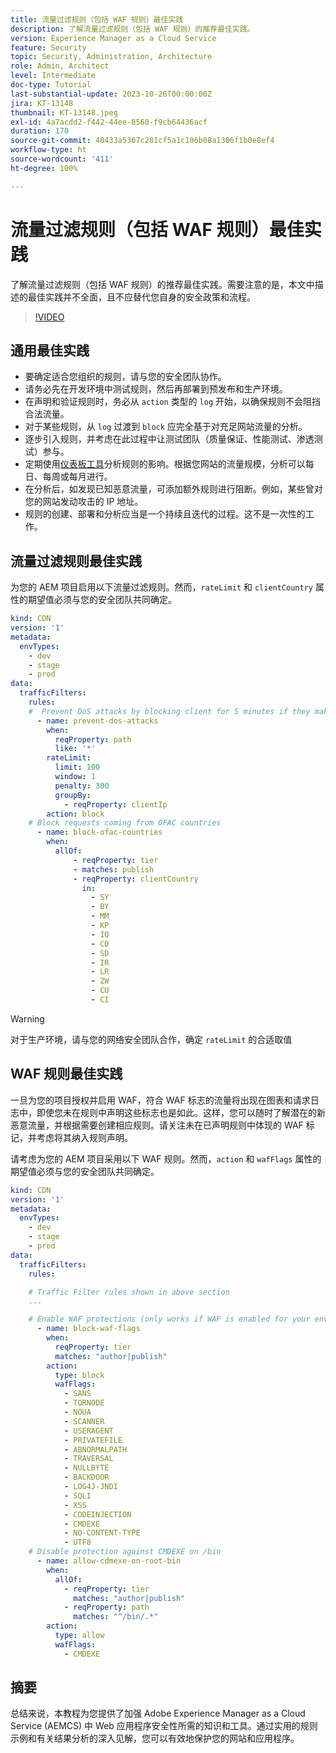 ```yaml
---
title: 流量过滤规则（包括 WAF 规则）最佳实践
description: 了解流量过滤规则（包括 WAF 规则）的推荐最佳实践。
version: Experience Manager as a Cloud Service
feature: Security
topic: Security, Administration, Architecture
role: Admin, Architect
level: Intermediate
doc-type: Tutorial
last-substantial-update: 2023-10-26T00:00:00Z
jira: KT-13148
thumbnail: KT-13148.jpeg
exl-id: 4a7acdd2-f442-44ee-8560-f9cb64436acf
duration: 170
source-git-commit: 48433a5367c281cf5a1c106b08a1306f1b0e8ef4
workflow-type: ht
source-wordcount: '411'
ht-degree: 100%

---
```


# 流量过滤规则（包括 WAF 规则）最佳实践

了解流量过滤规则（包括 WAF 规则）的推荐最佳实践。需要注意的是，本文中描述的最佳实践并不全面，且不应替代您自身的安全政策和流程。

>[!VIDEO](https://video.tv.adobe.com/v/3425408?quality=12&learn=on)

## 通用最佳实践

- 要确定适合您组织的规则，请与您的安全团队协作。
- 请务必先在开发环境中测试规则，然后再部署到预发布和生产环境。
- 在声明和验证规则时，务必从 `action` 类型的 `log` 开始，以确保规则不会阻挡合法流量。
- 对于某些规则，从 `log` 过渡到 `block` 应完全基于对充足网站流量的分析。
- 逐步引入规则，并考虑在此过程中让测试团队（质量保证、性能测试、渗透测试）参与。
- 定期使用[仪表板工具](https://github.com/adobe/AEMCS-CDN-Log-Analysis-Tooling)分析规则的影响。根据您网站的流量规模，分析可以每日、每周或每月进行。
- 在分析后，如发现已知恶意流量，可添加额外规则进行阻断。例如，某些曾对您的网站发动攻击的 IP 地址。
- 规则的创建、部署和分析应当是一个持续且迭代的过程。这不是一次性的工作。

## 流量过滤规则最佳实践

为您的 AEM 项目启用以下流量过滤规则。然而，`rateLimit` 和 `clientCountry` 属性的期望值必须与您的安全团队共同确定。

```yaml
kind: CDN
version: '1'
metadata:
  envTypes:
    - dev
    - stage
    - prod
data:
  trafficFilters:
    rules:
    #  Prevent DoS attacks by blocking client for 5 minutes if they make more than 100 requests in 1 second.
      - name: prevent-dos-attacks
        when:
          reqProperty: path
          like: '*'
        rateLimit:
          limit: 100
          window: 1
          penalty: 300
          groupBy:
            - reqProperty: clientIp
        action: block
    # Block requests coming from OFAC countries
      - name: block-ofac-countries
        when:
          allOf:
              - reqProperty: tier
              - matches: publish
              - reqProperty: clientCountry
                in:
                  - SY
                  - BY
                  - MM
                  - KP
                  - IQ
                  - CD
                  - SD
                  - IR
                  - LR
                  - ZW
                  - CU
                  - CI
```

>[!WARNING]
>
>对于生产环境，请与您的网络安全团队合作，确定 `rateLimit` 的合适取值

## WAF 规则最佳实践

一旦为您的项目授权并启用 WAF，符合 WAF 标志的流量将出现在图表和请求日志中，即使您未在规则中声明这些标志也是如此。这样，您可以随时了解潜在的新恶意流量，并根据需要创建相应规则。请关注未在已声明规则中体现的 WAF 标记，并考虑将其纳入规则声明。

请考虑为您的 AEM 项目采用以下 WAF 规则。然而，`action` 和 `wafFlags` 属性的期望值必须与您的安全团队共同确定。

```yaml
kind: CDN
version: '1'
metadata:
  envTypes:
    - dev
    - stage
    - prod
data:
  trafficFilters:
    rules:

    # Traffic Filter rules shown in above section
    ...

    # Enable WAF protections (only works if WAF is enabled for your environment)
      - name: block-waf-flags
        when:
          reqProperty: tier
          matches: "author|publish"
        action:
          type: block
          wafFlags:
            - SANS
            - TORNODE
            - NOUA
            - SCANNER
            - USERAGENT
            - PRIVATEFILE
            - ABNORMALPATH
            - TRAVERSAL
            - NULLBYTE
            - BACKDOOR
            - LOG4J-JNDI
            - SQLI
            - XSS
            - CODEINJECTION
            - CMDEXE
            - NO-CONTENT-TYPE
            - UTF8
    # Disable protection against CMDEXE on /bin
      - name: allow-cdmexe-on-root-bin
        when:
          allOf:
            - reqProperty: tier
              matches: "author|publish"
            - reqProperty: path
              matches: "^/bin/.*"
        action:
          type: allow
          wafFlags:
            - CMDEXE
```

## 摘要

总结来说，本教程为您提供了加强 Adobe Experience Manager as a Cloud Service (AEMCS) 中 Web 应用程序安全性所需的知识和工具。通过实用的规则示例和有关结果分析的深入见解，您可以有效地保护您的网站和应用程序。



